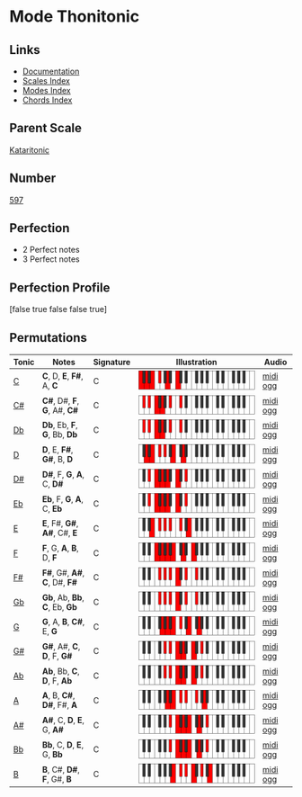 # Mode Thonitonic

## Links

- [Documentation](index.md)
- [Scales Index](Scales.md)
- [Modes Index](Modes.md)
- [Chords Index](Chords.md)

## Parent Scale

[Kataritonic](ScaleKataritonic.md)

## Number

[597](https://ianring.com/musictheory/scales/597)

## Perfection

- 2 Perfect notes
- 3 Perfect notes

## Perfection Profile

[false true false false true]

## Permutations

| Tonic | Notes | Signature | Illustration | Audio |
|-------|-------|-----------|--------------|-------|
| [C](ModeCNaturalThonitonic.md) | **C**, D, **E**, **F#**, A, **C** | C | ![CNaturalThonitonic](ModeCNaturalThonitonic.png) | [midi](ModeCNaturalThonitonic.mid) [ogg](ModeCNaturalThonitonic.ogg) |
| [C#](ModeCSharpThonitonic.md) | **C#**, D#, **F**, **G**, A#, **C#** | C | ![CSharpThonitonic](ModeCSharpThonitonic.png) | [midi](ModeCSharpThonitonic.mid) [ogg](ModeCSharpThonitonic.ogg) |
| [Db](ModeDFlatThonitonic.md) | **Db**, Eb, **F**, **G**, Bb, **Db** | C | ![DFlatThonitonic](ModeDFlatThonitonic.png) | [midi](ModeDFlatThonitonic.mid) [ogg](ModeDFlatThonitonic.ogg) |
| [D](ModeDNaturalThonitonic.md) | **D**, E, **F#**, **G#**, B, **D** | C | ![DNaturalThonitonic](ModeDNaturalThonitonic.png) | [midi](ModeDNaturalThonitonic.mid) [ogg](ModeDNaturalThonitonic.ogg) |
| [D#](ModeDSharpThonitonic.md) | **D#**, F, **G**, **A**, C, **D#** | C | ![DSharpThonitonic](ModeDSharpThonitonic.png) | [midi](ModeDSharpThonitonic.mid) [ogg](ModeDSharpThonitonic.ogg) |
| [Eb](ModeEFlatThonitonic.md) | **Eb**, F, **G**, **A**, C, **Eb** | C | ![EFlatThonitonic](ModeEFlatThonitonic.png) | [midi](ModeEFlatThonitonic.mid) [ogg](ModeEFlatThonitonic.ogg) |
| [E](ModeENaturalThonitonic.md) | **E**, F#, **G#**, **A#**, C#, **E** | C | ![ENaturalThonitonic](ModeENaturalThonitonic.png) | [midi](ModeENaturalThonitonic.mid) [ogg](ModeENaturalThonitonic.ogg) |
| [F](ModeFNaturalThonitonic.md) | **F**, G, **A**, **B**, D, **F** | C | ![FNaturalThonitonic](ModeFNaturalThonitonic.png) | [midi](ModeFNaturalThonitonic.mid) [ogg](ModeFNaturalThonitonic.ogg) |
| [F#](ModeFSharpThonitonic.md) | **F#**, G#, **A#**, **C**, D#, **F#** | C | ![FSharpThonitonic](ModeFSharpThonitonic.png) | [midi](ModeFSharpThonitonic.mid) [ogg](ModeFSharpThonitonic.ogg) |
| [Gb](ModeGFlatThonitonic.md) | **Gb**, Ab, **Bb**, **C**, Eb, **Gb** | C | ![GFlatThonitonic](ModeGFlatThonitonic.png) | [midi](ModeGFlatThonitonic.mid) [ogg](ModeGFlatThonitonic.ogg) |
| [G](ModeGNaturalThonitonic.md) | **G**, A, **B**, **C#**, E, **G** | C | ![GNaturalThonitonic](ModeGNaturalThonitonic.png) | [midi](ModeGNaturalThonitonic.mid) [ogg](ModeGNaturalThonitonic.ogg) |
| [G#](ModeGSharpThonitonic.md) | **G#**, A#, **C**, **D**, F, **G#** | C | ![GSharpThonitonic](ModeGSharpThonitonic.png) | [midi](ModeGSharpThonitonic.mid) [ogg](ModeGSharpThonitonic.ogg) |
| [Ab](ModeAFlatThonitonic.md) | **Ab**, Bb, **C**, **D**, F, **Ab** | C | ![AFlatThonitonic](ModeAFlatThonitonic.png) | [midi](ModeAFlatThonitonic.mid) [ogg](ModeAFlatThonitonic.ogg) |
| [A](ModeANaturalThonitonic.md) | **A**, B, **C#**, **D#**, F#, **A** | C | ![ANaturalThonitonic](ModeANaturalThonitonic.png) | [midi](ModeANaturalThonitonic.mid) [ogg](ModeANaturalThonitonic.ogg) |
| [A#](ModeASharpThonitonic.md) | **A#**, C, **D**, **E**, G, **A#** | C | ![ASharpThonitonic](ModeASharpThonitonic.png) | [midi](ModeASharpThonitonic.mid) [ogg](ModeASharpThonitonic.ogg) |
| [Bb](ModeBFlatThonitonic.md) | **Bb**, C, **D**, **E**, G, **Bb** | C | ![BFlatThonitonic](ModeBFlatThonitonic.png) | [midi](ModeBFlatThonitonic.mid) [ogg](ModeBFlatThonitonic.ogg) |
| [B](ModeBNaturalThonitonic.md) | **B**, C#, **D#**, **F**, G#, **B** | C | ![BNaturalThonitonic](ModeBNaturalThonitonic.png) | [midi](ModeBNaturalThonitonic.mid) [ogg](ModeBNaturalThonitonic.ogg) |

